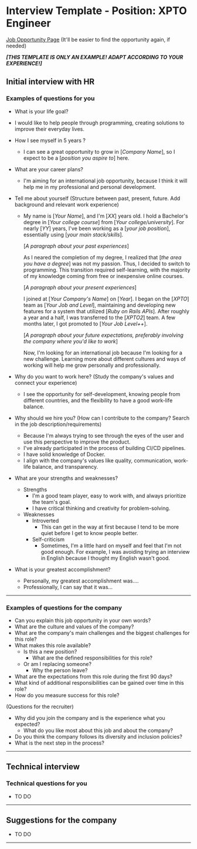 # Interview Template - Position: XPTO Engineer

[Job Opportunity Page](https://company.site/job-opportunity-link) (It'll be
easier to find the opportunity again, if needed)


_**[THIS TEMPLATE IS ONLY AN EXAMPLE! ADAPT ACCORDING TO YOUR EXPERIENCE!]**_

## Initial interview with HR

### Examples of questions for you

-  What is your life goal?
  - I would like to help people through programming, creating solutions to
    improve their everyday lives.

- How I see myself in 5 years ?
  - I can see a great opportunity to grow in [_Company Name_], so I expect to be
    a [_position you aspire to_] here.

- What are your career plans?
  - I'm aiming for an international job opportunity, because I think it will
    help me in my professional and personal development.

- Tell me about yourself
  (Structure between past, present, future.
  Add background and relevant work experience)

  - My name is [_Your Name_], and I'm [_XX_] years old. I hold a Bachelor's degree
    in [_Your college course_] from [_Your college/university_]. For nearly [_YY_]
    years, I've been working as a [_your job position_], essentially using
    [_your main stack/skills_].

    [_A paragraph about your past experiences_]

    As I neared the completion of my degree, I realized that [_the area you have
    a degree_] was not my passion. Thus, I decided to switch to programming. This
    transition required self-learning, with the majority of my knowledge coming
    from free or inexpensive online courses.

    [_A paragraph about your present experiences_]

    I joined at [_Your Company's Name_] on [_Year_]. I began on the [_XPTO_] team as
    [_Your Job and Level_], maintaining and developing new features for a system
    that utilized [_Ruby on Rails APIs_]. After roughly a year and a half, I was
    transferred to the [_XPTO2_] team. A few months later, I got promoted to
    [_Your Job Level++_].

    [_A paragraph about your future expectations, preferably involving the
    company where you'd like to work_]

    Now, I'm looking for an international job because I'm looking for a new
    challenge. Learning more about different cultures and ways of working will
    help me grow personally and professionally.


- Why do you want to work here?
  (Study the company's values and connect your experience)

  - I see the opportunity for self-development, knowing people from different
    countries, and the flexibility to have a good work-life balance.

- Why should we hire you?
  (How can I contribute to the company?
  Search in the job description/requirements)

    - Because I'm always trying to see through the eyes of the user and use this
      perspective to improve the product.
    - I've already participated in the process of building CI/CD pipelines.
    - I have solid knowledge of Docker.
    - I align with the company's values like quality, communication, work-life
      balance, and transparency.

- What are your strengths and weaknesses?
    - Strengths
        - I'm a good team player, easy to work with, and always prioritize the
          team's goal.
        - I have critical thinking and creativity for problem-solving.
    - Weaknesses
        - Introverted
            - This can get in the way at first because I tend to be more quiet
              before I get to know people better.
        - Self-criticism
            - Sometimes, I'm a little hard on myself and feel that I'm not good
              enough. For example, I was avoiding trying an interview in English
              because I thought my English wasn't good.

- What is your greatest accomplishment?
    - Personally, my greatest accomplishment was….
    - Professionally, I can say that it was…

---

### Examples of questions for the company

- Can you explain this job opportunity in your own words?
- What are the culture and values of the company?
- What are the company's main challenges and the biggest challenges for this role?
- What makes this role available?
    - Is this a new position?
        - What are the defined responsibilities for this role?
    - Or am I replacing someone?
        - Why the person leave?
- What are the expectations from this role during the first 90 days?
- What kind of additional responsibilities can be gained over time in this role?
- How do you measure success for this role?

(Questions for the recruiter)
- Why did you join the company and is the experience what you expected?
    - What do you like most about this job and about the company?
- Do you think the company follows its diversity and inclusion policies?
- What is the next step in the process?

---

## Technical interview

### Technical questions for you

- TO DO

---

## Suggestions for the company

- TO DO

---
